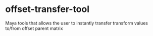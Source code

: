 # offset-transfer-tool
Maya tools that allows the user to instantly transfer transform values to/from offset parent matrix 
